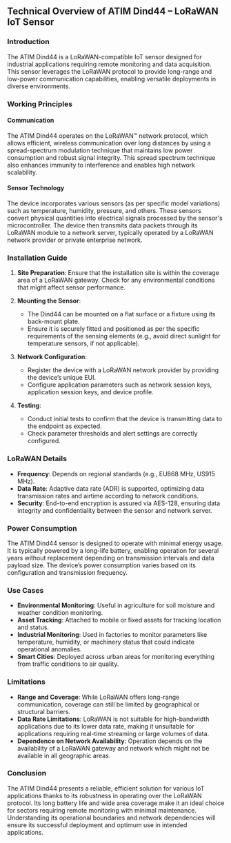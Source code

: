 ## Technical Overview of ATIM Dind44 – LoRaWAN IoT Sensor

### Introduction

The ATIM Dind44 is a LoRaWAN-compatible IoT sensor designed for industrial applications requiring remote monitoring and data acquisition. This sensor leverages the LoRaWAN protocol to provide long-range and low-power communication capabilities, enabling versatile deployments in diverse environments.

### Working Principles

#### Communication
The ATIM Dind44 operates on the LoRaWAN™ network protocol, which allows efficient, wireless communication over long distances by using a spread-spectrum modulation technique that maintains low power consumption and robust signal integrity. This spread spectrum technique also enhances immunity to interference and enables high network scalability.

#### Sensor Technology
The device incorporates various sensors (as per specific model variations) such as temperature, humidity, pressure, and others. These sensors convert physical quantities into electrical signals processed by the sensor's microcontroller. The device then transmits data packets through its LoRaWAN module to a network server, typically operated by a LoRaWAN network provider or private enterprise network.

### Installation Guide

1. **Site Preparation**: Ensure that the installation site is within the coverage area of a LoRaWAN gateway. Check for any environmental conditions that might affect sensor performance.

2. **Mounting the Sensor**:
   - The Dind44 can be mounted on a flat surface or a fixture using its back-mount plate.
   - Ensure it is securely fitted and positioned as per the specific requirements of the sensing elements (e.g., avoid direct sunlight for temperature sensors, if not applicable).

3. **Network Configuration**:
   - Register the device with a LoRaWAN network provider by providing the device’s unique EUI.
   - Configure application parameters such as network session keys, application session keys, and device profile.

4. **Testing**:
   - Conduct initial tests to confirm that the device is transmitting data to the endpoint as expected.
   - Check parameter thresholds and alert settings are correctly configured.

### LoRaWAN Details

- **Frequency**: Depends on regional standards (e.g., EU868 MHz, US915 MHz).
- **Data Rate**: Adaptive data rate (ADR) is supported, optimizing data transmission rates and airtime according to network conditions.
- **Security**: End-to-end encryption is assured via AES-128, ensuring data integrity and confidentiality between the sensor and network server.

### Power Consumption

The ATIM Dind44 sensor is designed to operate with minimal energy usage. It is typically powered by a long-life battery, enabling operation for several years without replacement depending on transmission intervals and data payload size. The device’s power consumption varies based on its configuration and transmission frequency.

### Use Cases

- **Environmental Monitoring**: Useful in agriculture for soil moisture and weather condition monitoring.
- **Asset Tracking**: Attached to mobile or fixed assets for tracking location and status.
- **Industrial Monitoring**: Used in factories to monitor parameters like temperature, humidity, or machinery status that could indicate operational anomalies.
- **Smart Cities**: Deployed across urban areas for monitoring everything from traffic conditions to air quality.

### Limitations

- **Range and Coverage**: While LoRaWAN offers long-range communication, coverage can still be limited by geographical or structural barriers.
- **Data Rate Limitations**: LoRaWAN is not suitable for high-bandwidth applications due to its lower data rate, making it unsuitable for applications requiring real-time streaming or large volumes of data.
- **Dependence on Network Availability**: Operation depends on the availability of a LoRaWAN gateway and network which might not be available in all geographic areas.

### Conclusion

The ATIM Dind44 presents a reliable, efficient solution for various IoT applications thanks to its robustness in operating over the LoRaWAN protocol. Its long battery life and wide area coverage make it an ideal choice for sectors requiring remote monitoring with minimal maintenance. Understanding its operational boundaries and network dependencies will ensure its successful deployment and optimum use in intended applications.